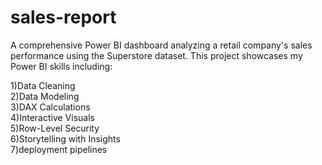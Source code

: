 # sales-report

A comprehensive Power BI dashboard analyzing a retail company's sales performance using the Superstore dataset. This project showcases my Power BI skills including:

1)Data Cleaning  
2)Data Modeling  
3)DAX Calculations  
4)Interactive Visuals  
5)Row-Level Security  
6)Storytelling with Insights  
7)deployment pipelines

